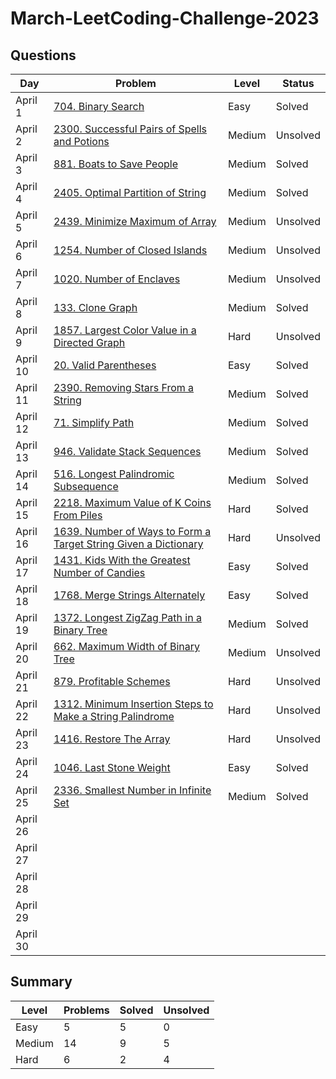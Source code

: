 # March-LeetCoding-Challenge-2023

## Questions
| Day | Problem | Level | Status |
| --- | --- | --- | --- |
| April 1 | [704. Binary Search](https://leetcode.com/problems/binary-search/) | Easy | Solved |
| April 2 | [2300. Successful Pairs of Spells and Potions](https://leetcode.com/problems/successful-pairs-of-spells-and-potions/) | Medium | Unsolved |
| April 3 | [881. Boats to Save People](https://leetcode.com/problems/boats-to-save-people/) | Medium | Solved |
| April 4 | [2405. Optimal Partition of String](https://leetcode.com/problems/optimal-partition-of-string/) | Medium | Solved |
| April 5 | [2439. Minimize Maximum of Array](https://leetcode.com/problems/minimize-maximum-of-array/) | Medium | Unsolved |
| April 6 | [1254. Number of Closed Islands](https://leetcode.com/problems/number-of-closed-islands/) | Medium | Unsolved |
| April 7 | [1020. Number of Enclaves](https://leetcode.com/problems/number-of-enclaves/) | Medium | Unsolved |
| April 8 | [133. Clone Graph](https://leetcode.com/problems/clone-graph/) | Medium | Solved |
| April 9 | [1857. Largest Color Value in a Directed Graph](https://leetcode.com/problems/largest-color-value-in-a-directed-graph/) | Hard | Unsolved |
| April 10 | [20. Valid Parentheses](https://leetcode.com/problems/valid-parentheses/) | Easy | Solved |
| April 11 | [2390. Removing Stars From a String](https://leetcode.com/problems/removing-stars-from-a-string/) | Medium | Solved |
| April 12 | [71. Simplify Path](https://leetcode.com/problems/simplify-path/) | Medium | Solved |
| April 13 | [946. Validate Stack Sequences](https://leetcode.com/problems/validate-stack-sequences/) | Medium | Solved |
| April 14 | [516. Longest Palindromic Subsequence](https://leetcode.com/problems/longest-palindromic-subsequence/) | Medium | Solved |
| April 15 | [2218. Maximum Value of K Coins From Piles](https://leetcode.com/problems/maximum-value-of-k-coins-from-piles/) | Hard | Solved |
| April 16 | [1639. Number of Ways to Form a Target String Given a Dictionary](https://leetcode.com/problems/number-of-ways-to-form-a-target-string-given-a-dictionary/) | Hard | Unsolved |
| April 17 | [1431. Kids With the Greatest Number of Candies](https://leetcode.com/problems/kids-with-the-greatest-number-of-candies/) | Easy | Solved |
| April 18 | [1768. Merge Strings Alternately](https://leetcode.com/problems/merge-strings-alternately/) | Easy | Solved |
| April 19 | [1372. Longest ZigZag Path in a Binary Tree](https://leetcode.com/problems/longest-zigzag-path-in-a-binary-tree/) | Medium | Solved |
| April 20 | [662. Maximum Width of Binary Tree](https://leetcode.com/problems/maximum-width-of-binary-tree/) | Medium | Unsolved |
| April 21 | [879. Profitable Schemes](https://leetcode.com/problems/profitable-schemes/) | Hard | Unsolved |
| April 22 | [1312. Minimum Insertion Steps to Make a String Palindrome](https://leetcode.com/problems/minimum-insertion-steps-to-make-a-string-palindrome/) | Hard | Unsolved |
| April 23 | [1416. Restore The Array](https://leetcode.com/problems/restore-the-array/) | Hard | Unsolved |
| April 24 | [1046. Last Stone Weight](https://leetcode.com/problems/last-stone-weight/) | Easy | Solved |
| April 25 | [2336. Smallest Number in Infinite Set](https://leetcode.com/problems/smallest-number-in-infinite-set/) | Medium | Solved |
| April 26 | []() |  |  |
| April 27 | []() |  |  |
| April 28 | []() |  |  |
| April 29 | []() |  |  |
| April 30 | []() |  |  |

## Summary
| Level  | Problems | Solved | Unsolved |
| ---    | --- | --- | --- |
| Easy   | 5 | 5 | 0 |
| Medium | 14 | 9 | 5 |
| Hard   | 6 | 2 | 4 |
